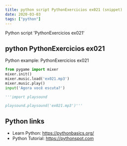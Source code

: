 ```yaml
---
title: python script PythonExercicios ex021 (snippet)
date: 2020-03-03
tags: ["python"]
---
```

Python script 'PythonExercicios ex021'


## python PythonExercicios ex021

Python example: PythonExercicios ex021

```python
from pygame import mixer
mixer.init()
mixer.music.load('ex021.mp3')
mixer.music.play()
input('Agora você escuta?')

'''import playsound

playsound.playsound('ex021.mp3')'''

```

## Python links

- Learn Python: https://pythonbasics.org/
- Python Tutorial: https://pythonspot.com
